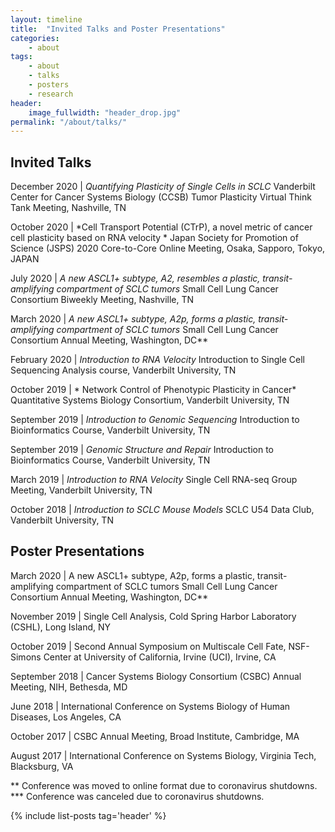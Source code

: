 ```yaml
---
layout: timeline
title:  "Invited Talks and Poster Presentations"
categories:
    - about
tags:
    - about
    - talks
    - posters
    - research
header:
    image_fullwidth: "header_drop.jpg"
permalink: "/about/talks/"
---
```

## Invited Talks

December 2020 | *Quantifying
Plasticity of Single Cells in SCLC*
 Vanderbilt Center for Cancer Systems Biology (CCSB) Tumor Plasticity
Virtual Think Tank Meeting, Nashville, TN

October 2020 | *Cell Transport Potential (CTrP), a novel metric of
cancer cell plasticity based on RNA velocity *
 Japan Society for Promotion of Science (JSPS) 2020 Core-to-Core Online
Meeting, Osaka, Sapporo, Tokyo, JAPAN

July 2020 | *A new ASCL1+ subtype, A2, resembles a plastic,
transit-amplifying compartment of SCLC tumors*
 Small Cell Lung Cancer Consortium Biweekly Meeting, Nashville, TN

March 2020 | *A new ASCL1+ subtype, A2p, forms a plastic,
transit-amplifying compartment of SCLC tumors*
 Small Cell Lung Cancer Consortium Annual Meeting, Washington, DC**

February 2020 | *Introduction to RNA Velocity*
 Introduction to Single Cell Sequencing Analysis course, Vanderbilt
University, TN

October 2019 | * Network Control of Phenotypic Plasticity in Cancer*
 Quantitative Systems Biology Consortium, Vanderbilt University, TN

September 2019 | *Introduction to Genomic Sequencing*
 Introduction to Bioinformatics Course, Vanderbilt University, TN

September 2019 | *Genomic Structure and Repair*
 Introduction to Bioinformatics Course, Vanderbilt University, TN

March 2019 | *Introduction to RNA Velocity*
 Single Cell RNA-seq Group Meeting, Vanderbilt University, TN

October 2018 | *Introduction to SCLC Mouse Models*
 SCLC U54 Data Club, Vanderbilt University, TN

## Poster Presentations

March 2020 | A new ASCL1+ subtype,
A2p, forms a plastic, transit-amplifying compartment of SCLC tumors
 Small Cell Lung Cancer Consortium Annual Meeting,
 Washington, DC**

November 2019 | Single Cell Analysis, Cold Spring Harbor Laboratory
(CSHL),
 Long Island, NY

October 2019 | Second Annual Symposium on Multiscale Cell Fate,
NSF-Simons Center at University of California, Irvine (UCI),
 Irvine, CA

September 2018 | Cancer Systems Biology Consortium (CSBC) Annual
Meeting,
NIH, Bethesda, MD

June 2018 | International Conference on Systems Biology of Human
Diseases,
 Los Angeles, CA

October 2017 | CSBC Annual Meeting,
Broad Institute, Cambridge, MA

August 2017 | International Conference on Systems Biology,
 Virginia Tech, Blacksburg, VA

** Conference was moved to online format due to coronavirus shutdowns.
*** Conference was canceled due to coronavirus shutdowns.

{% include list-posts tag='header' %}
